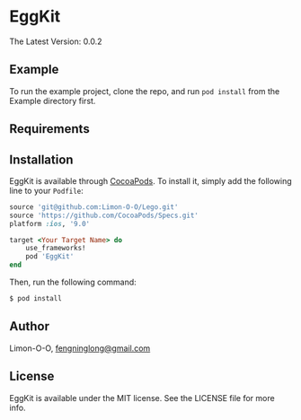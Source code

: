 # EggKit

The Latest Version: 0.0.2

## Example

To run the example project, clone the repo, and run `pod install` from the Example directory first.

## Requirements

## Installation

EggKit is available through [CocoaPods](http://cocoapods.org). To install
it, simply add the following line to your `Podfile`:

```ruby
source 'git@github.com:Limon-O-O/Lego.git'
source 'https://github.com/CocoaPods/Specs.git'
platform :ios, '9.0'

target <Your Target Name> do
	use_frameworks!
    pod 'EggKit'
end
```

Then, run the following command:

```bash
$ pod install
```

## Author

Limon-O-O, fengninglong@gmail.com

## License

EggKit is available under the MIT license. See the LICENSE file for more info.


